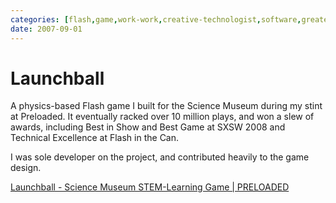 ```yaml
---
categories: [flash,game,work-work,creative-technologist,software,greatest-hits]
date: 2007-09-01
---
```


# Launchball

A physics-based Flash game I built for the Science Museum during my stint at Preloaded. It eventually racked over 10 million plays, and won a slew of awards, including Best in Show and Best Game at SXSW 2008 and Technical Excellence at Flash in the Can.

I was sole developer on the project, and contributed heavily to the game design.

[Launchball - Science Museum STEM-Learning Game | PRELOADED](https://preloaded.com/work/launchball/)